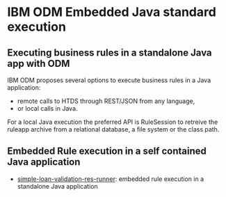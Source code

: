 # IBM ODM Embedded Java standard execution
## Executing business rules in a standalone Java app with ODM

IBM ODM proposes several options to execute business rules in a Java application:
- remote calls to HTDS through REST/JSON from any language,
- or local calls in Java.

For a local Java execution the preferred API is RuleSession to retreive the ruleapp archive from a relational database, a file system or the class path.
## Embedded Rule execution in a self contained Java application
- [simple-loan-validation-res-runner](simple-loan-validation-res-runner/README.md): embedded rule execution in a standalone Java application
